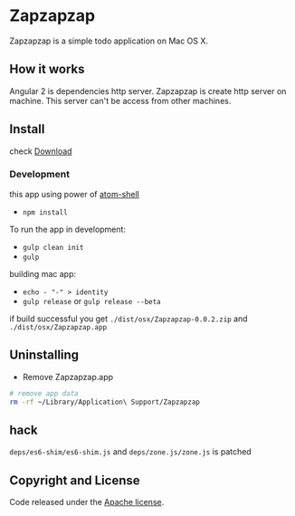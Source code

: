 # Zapzapzap

Zapzapzap is a simple todo application on Mac OS X.

## How it works

Angular 2 is dependencies http server. Zapzapzap is create http server on machine. This server can't be access from other machines.

## Install

check [Download](https://github.com/mainyaa/zapzapzap/release)

### Development

this app using power of [atom-shell](https://github.com/atom/atom-shell)

- `npm install`

To run the app in development:

- `gulp clean init`
- `gulp`

building mac app:

- `echo - "-" > identity`
- `gulp release` or `gulp release --beta`

if build successful you get `./dist/osx/Zapzapzap-0.0.2.zip` and `./dist/osx/Zapzapzap.app`

## Uninstalling

- Remove Zapzapzap.app
```bash
# remove app data
rm -rf ~/Library/Application\ Support/Zapzapzap
```

## hack

`deps/es6-shim/es6-shim.js` and `deps/zone.js/zone.js` is patched

## Copyright and License

Code released under the [Apache license](LICENSE).

